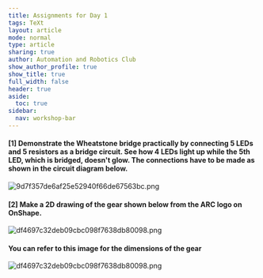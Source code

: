 ```yaml
---
title: Assignments for Day 1
tags: TeXt
layout: article
mode: normal
type: article
sharing: true
author: Automation and Robotics Club
show_author_profile: true
show_title: true
full_width: false
header: true
aside:
  toc: true
sidebar:
  nav: workshop-bar	
---
```


#### [1]  Demonstrate the Wheatstone bridge practically by connecting 5 LEDs and 5 resistors as a bridge circuit. See how 4 LEDs light up while the 5th LED, which is bridged, doesn't glow. The connections have to be made as shown in the circuit diagram below.

<img src="{{site.baseurl}}/assets/images/resources/Day1_Assignment/1.png" alt="9d7f357de6af25e52940f66de67563bc.png" width="auto" height="auto" class="jop-noMdConv">
	
    
#### [2]  Make a 2D drawing of the gear shown below from the ARC logo on OnShape.
    
<img src="{{site.baseurl}}/assets/images/resources/Day1_Assignment/2.png" alt="df4697c32deb09cbc098f7638db80098.png" width="auto" height="auto" class="jop-noMdConv">

#### You can refer to this image for the dimensions of the gear
<img src="{{site.baseurl}}/assets/images/resources/Day1_Assignment/3.png" alt="df4697c32deb09cbc098f7638db80098.png" width="auto" height="auto" class="jop-noMdConv">


<!-- *** 
    
    
# Solutions

1.  As you might already know, a Wheatstone bridge is an electrical circuit used to measure an unknown electrical resistance by balancing two legs of the bridge circuit.
    In the balanced state, no current passses through the bridged leg, and hence theoretically, the bridged LED should not glow. We can demonstrate this practically by connecting 5 LEDs and 5 resistors in the following way.

### Circuit connections

<img src="{{site.baseurl}}/assets/images/resources/Day1_Assignment/4.png" alt="df4697c32deb09cbc098f7638db80098.png" width="auto" height="auto" class="jop-noMdConv">

### Explanation

Battery connections:

- The positive terminal of LED 1 and positive terminal of LED 2 are connected to each other with a Red wire, which is then connected to the positive terminal of the 9V battery.
- The negative terminal of LED 3 and negative terminal of LED 4 are connected to each other with a Black wire, which is then connected to the negative terminal of the 9V battery.

Resistor connections:

- The negative terminal of LED 1 and LED 2 are connected to resistors.
- Similarly, the positive terminal of LED 3 and LED 4 are connected to resistors.

Bridged LED connections:

- One end of the bridged LED (positive terminal in this case) is placed at a junction, which is connected to LED 1 and LED 3 through resistors.
- The other end of the bridged LED (negative terminal in this case) is connected to a resistor, which placed at a junction and is connected to LED 2 and LED 4 through resistors.

On completion of the circuit, we see that LED 1, LED 2, LED 3, LED 4 glow while LED 5 doesn't.


2. 
	_Attach video_

	The finished drawing of the gear should look like this
	<img src="{{site.baseurl}}/assets/images/resources/Day1_Assignment/5.png" alt="df4697c32deb09cbc098f7638db80098.png" width="auto" height="auto" class="jop-noMdConv"> -->
